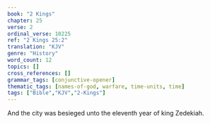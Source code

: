 ```yaml
---
book: "2 Kings"
chapter: 25
verse: 2
ordinal_verse: 10225
ref: "2 Kings 25:2"
translation: "KJV"
genre: "History"
word_count: 12
topics: []
cross_references: []
grammar_tags: [conjunctive-opener]
thematic_tags: [names-of-god, warfare, time-units, time]
tags: ["Bible","KJV","2-Kings"]
---
```

And the city was besieged unto the eleventh year of king Zedekiah.
